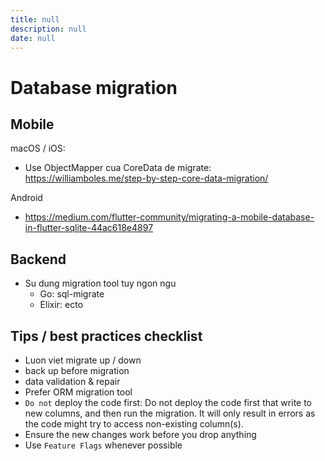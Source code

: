 ```yaml
---
title: null
description: null
date: null
---
```


# Database migration

## Mobile

macOS / iOS:

- Use ObjectMapper cua CoreData de migrate: <https://williamboles.me/step-by-step-core-data-migration/>

Android

- <https://medium.com/flutter-community/migrating-a-mobile-database-in-flutter-sqlite-44ac618e4897>

## Backend

- Su dung migration tool tuy ngon ngu
  - Go: sql-migrate
  - Elixir: ecto

## Tips / best practices checklist

- Luon viet migrate up / down
- back up before migration
- data validation & repair
- Prefer ORM migration tool
- `Do not` deploy the code first: Do not deploy the code first that write to new columns, and then run the migration. It will only result in errors as the code might try to access non-existing column(s).
- Ensure the new changes work before you drop anything
- Use `Feature Flags` whenever possible
